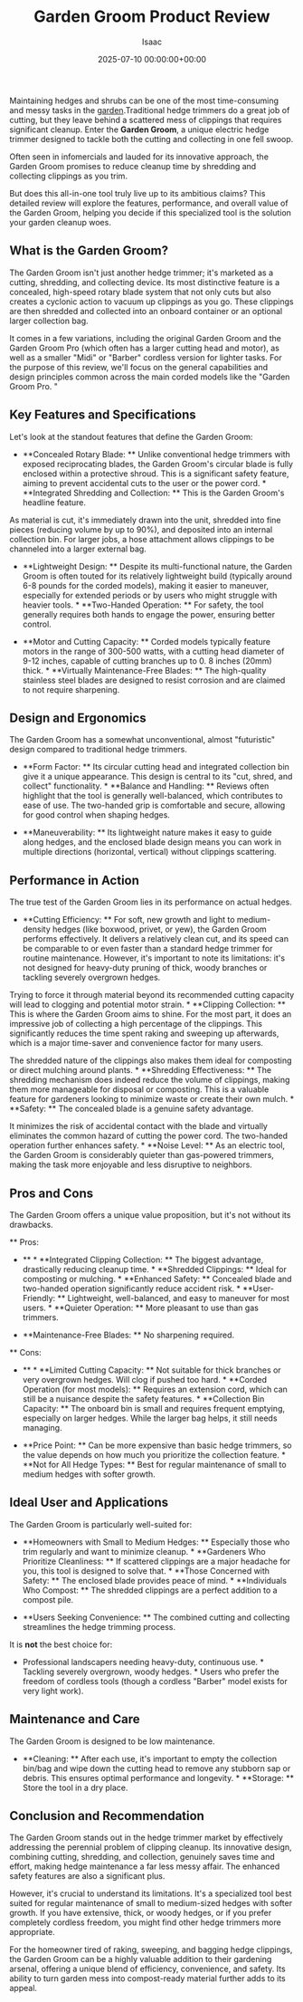 ﻿---
title: Garden Groom Product Review
description: Maintaining hedges and shrubs can be one of the most time-consuming and messy tasks in the garden. Traditional hedge trimmers do a great job of cutting, but...
slug: /garden-groom-product-review/
date: 2025-07-10 00:00:00+00:00
lastmod: 2025-07-10 00:00:00+03:00
author: Isaac
categories:

- Garden Tools

- Guides
tags:

- garden-tools

- garden

- groom
layout: post
---

Maintaining hedges and shrubs can be one of the most time-consuming and messy tasks in the [garden](https://pestpolicy.com/10-essential-lawn-and-garden-tools-for-fall/).Traditional hedge trimmers do a great job of cutting, but they leave behind a scattered mess of clippings that requires significant cleanup. Enter the **Garden Groom**, a unique electric hedge trimmer designed to tackle both the cutting and collecting in one fell swoop.

Often seen in infomercials and lauded for its innovative approach, the Garden Groom promises to reduce cleanup time by shredding and collecting clippings as you trim.

But does this all-in-one tool truly live up to its ambitious claims? This detailed review will explore the features, performance, and overall value of the Garden Groom, helping you decide if this specialized tool is the solution your garden cleanup woes.

##  What is the Garden Groom?

The Garden Groom isn't just another hedge trimmer; it's marketed as a cutting, shredding, and collecting device. Its most distinctive feature is a concealed, high-speed rotary blade system that not only cuts but also creates a cyclonic action to vacuum up clippings as you go. These clippings are then shredded and collected into an onboard container or an optional larger collection bag.

It comes in a few variations, including the original Garden Groom and the Garden Groom Pro (which often has a larger cutting head and motor), as well as a smaller "Midi" or "Barber" cordless version for lighter tasks. For the purpose of this review, we'll focus on the general capabilities and design principles common across the main corded models like the "Garden Groom Pro. "

##  Key Features and Specifications

Let's look at the standout features that define the Garden Groom:

* **Concealed Rotary Blade: ** Unlike conventional hedge trimmers with exposed reciprocating blades, the Garden Groom's circular blade is fully enclosed within a protective shroud. This is a significant safety feature, aiming to prevent accidental cuts to the user or the power cord. * **Integrated Shredding and Collection: ** This is the Garden Groom's headline feature.

As material is cut, it's immediately drawn into the unit, shredded into fine pieces (reducing volume by up to 90%), and deposited into an internal collection bin. For larger jobs, a hose attachment allows clippings to be channeled into a larger external bag.

* **Lightweight Design: ** Despite its multi-functional nature, the Garden Groom is often touted for its relatively lightweight build (typically around 6-8 pounds for the corded models), making it easier to maneuver, especially for extended periods or by users who might struggle with heavier tools. * **Two-Handed Operation: ** For safety, the tool generally requires both hands to engage the power, ensuring better control.

* **Motor and Cutting Capacity: ** Corded models typically feature motors in the range of 300-500 watts, with a cutting head diameter of 9-12 inches, capable of cutting branches up to 0. 8 inches (20mm) thick. * **Virtually Maintenance-Free Blades: ** The high-quality stainless steel blades are designed to resist corrosion and are claimed to not require sharpening.

##  Design and Ergonomics

The Garden Groom has a somewhat unconventional, almost "futuristic" design compared to traditional hedge trimmers.

* **Form Factor: ** Its circular cutting head and integrated collection bin give it a unique appearance. This design is central to its "cut, shred, and collect" functionality. * **Balance and Handling: ** Reviews often highlight that the tool is generally well-balanced, which contributes to ease of use. The two-handed grip is comfortable and secure, allowing for good control when shaping hedges.

* **Maneuverability: ** Its lightweight nature makes it easy to guide along hedges, and the enclosed blade design means you can work in multiple directions (horizontal, vertical) without clippings scattering.

##  Performance in Action

The true test of the Garden Groom lies in its performance on actual hedges.

* **Cutting Efficiency: ** For soft, new growth and light to medium-density hedges (like boxwood, privet, or yew), the Garden Groom performs effectively. It delivers a relatively clean cut, and its speed can be comparable to or even faster than a standard hedge trimmer for routine maintenance. However, it's important to note its limitations: it's not designed for heavy-duty pruning of thick, woody branches or tackling severely overgrown hedges.

Trying to force it through material beyond its recommended cutting capacity will lead to clogging and potential motor strain. * **Clipping Collection: ** This is where the Garden Groom aims to shine. For the most part, it does an impressive job of collecting a high percentage of the clippings. This significantly reduces the time spent raking and sweeping up afterwards, which is a major time-saver and convenience factor for many users.

The shredded nature of the clippings also makes them ideal for composting or direct mulching around plants. * **Shredding Effectiveness: ** The shredding mechanism does indeed reduce the volume of clippings, making them more manageable for disposal or composting. This is a valuable feature for gardeners looking to minimize waste or create their own mulch. * **Safety: ** The concealed blade is a genuine safety advantage.

It minimizes the risk of accidental contact with the blade and virtually eliminates the common hazard of cutting the power cord. The two-handed operation further enhances safety. * **Noise Level: ** As an electric tool, the Garden Groom is considerably quieter than gas-powered trimmers, making the task more enjoyable and less disruptive to neighbors.

##  Pros and Cons

The Garden Groom offers a unique value proposition, but it's not without its drawbacks.

**
Pros:

- ** * **Integrated Clipping Collection: ** The biggest advantage, drastically reducing cleanup time. * **Shredded Clippings: ** Ideal for composting or mulching. * **Enhanced Safety: ** Concealed blade and two-handed operation significantly reduce accident risk. * **User-Friendly: ** Lightweight, well-balanced, and easy to maneuver for most users. * **Quieter Operation: ** More pleasant to use than gas trimmers.

* **Maintenance-Free Blades: ** No sharpening required.

**
Cons:

- ** * **Limited Cutting Capacity: ** Not suitable for thick branches or very overgrown hedges. Will clog if pushed too hard. * **Corded Operation (for most models): ** Requires an extension cord, which can still be a nuisance despite the safety features. * **Collection Bin Capacity: ** The onboard bin is small and requires frequent emptying, especially on larger hedges. While the larger bag helps, it still needs managing.

* **Price Point: ** Can be more expensive than basic hedge trimmers, so the value depends on how much you prioritize the collection feature. * **Not for All Hedge Types: ** Best for regular maintenance of small to medium hedges with softer growth.

##  Ideal User and Applications

The Garden Groom is particularly well-suited for:

* **Homeowners with Small to Medium Hedges: ** Especially those who trim regularly and want to minimize cleanup. * **Gardeners Who Prioritize Cleanliness: ** If scattered clippings are a major headache for you, this tool is designed to solve that. * **Those Concerned with Safety: ** The enclosed blade provides peace of mind. * **Individuals Who Compost: ** The shredded clippings are a perfect addition to a compost pile.

* **Users Seeking Convenience: ** The combined cutting and collecting streamlines the hedge trimming process.

It is **not** the best choice for:

* Professional landscapers needing heavy-duty, continuous use. * Tackling severely overgrown, woody hedges. * Users who prefer the freedom of cordless tools (though a cordless "Barber" model exists for very light work).

##  Maintenance and Care

The Garden Groom is designed to be low maintenance.

* **Cleaning: ** After each use, it's important to empty the collection bin/bag and wipe down the cutting head to remove any stubborn sap or debris. This ensures optimal performance and longevity. * **Storage: ** Store the tool in a dry place.

##  Conclusion and Recommendation

The Garden Groom stands out in the hedge trimmer market by effectively addressing the perennial problem of clipping cleanup. Its innovative design, combining cutting, shredding, and collection, genuinely saves time and effort, making hedge maintenance a far less messy affair. The enhanced safety features are also a significant plus.

However, it's crucial to understand its limitations. It's a specialized tool best suited for regular maintenance of small to medium-sized hedges with softer growth. If you have extensive, thick, or woody hedges, or if you prefer completely cordless freedom, you might find other hedge trimmers more appropriate.

For the homeowner tired of raking, sweeping, and bagging hedge clippings, the Garden Groom can be a highly valuable addition to their gardening arsenal, offering a unique blend of efficiency, convenience, and safety. Its ability to turn garden mess into compost-ready material further adds to its appeal.
